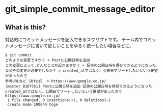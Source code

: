 # git_simple_commit_message_editor

## What is this?

対話的にコミットメッセージを記入できるスクリプトです。
チーム内でコミットメッセージに書いて欲しいことをゆるく統一したい場合などに。

```
$ git commit
どのような変更ですか？ > Postに公開日時を追加
この変更によって,どんなことが起きますか？ > 記事の公開日時を保存できるようになった
なぜその変更が必要でしたか？ > created_atではなく、公開日でソートしたいという要望があったので
参考URLなど（あれば） > https://www.google.co.jp/
[master 8167561] Postに公開日時を追加 記事の公開日時を保存できるようになった created_atではなく、公開日でソートしたいという要望があったので https://www.google.co.jp/
 1 file changed, 0 insertions(+), 0 deletions(-)
 create mode 100644 hoge
```
